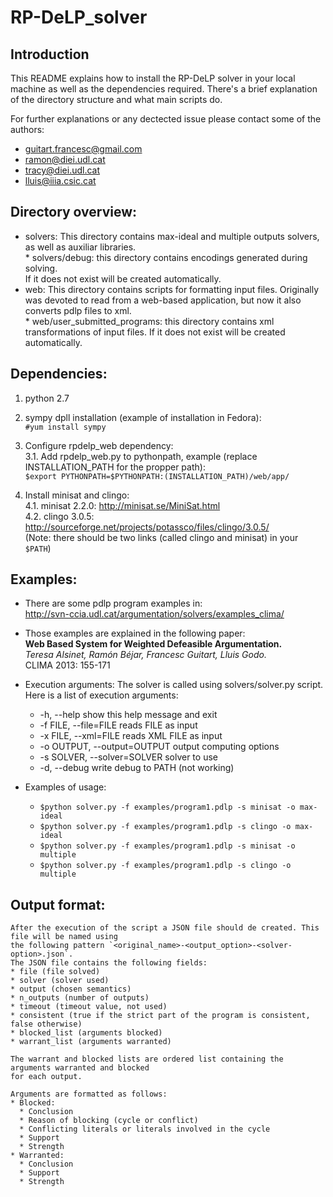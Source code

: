 RP-DeLP_solver
==============

## Introduction

This README explains how to install the RP-DeLP solver in your local machine as well
as the dependencies required. There's a brief explanation of the directory structure
and what main scripts do.

For further explanations or any dectected issue please contact some of the authors:
- guitart.francesc@gmail.com
- ramon@diei.udl.cat
- tracy@diei.udl.cat
- lluis@iiia.csic.cat

## Directory overview:
   * solvers:	This directory contains max-ideal and multiple outputs solvers, as well as
		auxiliar libraries.  
  			 * solvers/debug: this directory contains encodings generated during solving.   		
		If it does not exist will be created automatically.
   * web:	This directory contains scripts for formatting input files. Originally was devoted to
     		read from a web-based application, but now it also converts pdlp files to xml.  
  		     * web/user_submitted_programs: this directory contains xml transformations of input files. 
		If it does not exist will be created automatically.

## Dependencies:
   1. python 2.7
   2. sympy dpll installation (example of installation in Fedora):  
     `#yum install sympy`

   3. Configure rpdelp_web dependency:  
   3.1. Add rpdelp_web.py to pythonpath, example (replace INSTALLATION_PATH for the propper path):  
	`$export PYTHONPATH=$PYTHONPATH:(INSTALLATION_PATH)/web/app/`

   4. Install minisat and clingo:  
      4.1. minisat 2.2.0: http://minisat.se/MiniSat.html  
      4.2. clingo 3.0.5: http://sourceforge.net/projects/potassco/files/clingo/3.0.5/  
      (Note: there should be two links (called clingo and minisat) in your `$PATH`)  

## Examples:
  * There are some pdlp program examples in:  
    http://svn-ccia.udl.cat/argumentation/solvers/examples_clima/
  * Those examples are explained in the following paper:  
    **Web Based System for Weighted Defeasible Argumentation.**  
    *Teresa Alsinet, Ramón Béjar, Francesc Guitart, Lluis Godo.*  
    CLIMA 2013: 155-171
  * Execution arguments:
    The solver is called using solvers/solver.py script. Here is a list of
    execution arguments:
    *  -h,        --help          show this help message and exit
    *  -f FILE,   --file=FILE     reads FILE as input
    *  -x FILE,   --xml=FILE      reads XML FILE as input
    *  -o OUTPUT, --output=OUTPUT output computing options
    *  -s SOLVER, --solver=SOLVER solver to use
    *  -d,        --debug         write debug to PATH (not working)
	      
  * Examples of usage:  
    * `$python solver.py -f examples/program1.pdlp -s minisat -o max-ideal`
    * `$python solver.py -f examples/program1.pdlp -s clingo -o max-ideal`
    * `$python solver.py -f examples/program1.pdlp -s minisat -o multiple`
    * `$python solver.py -f examples/program1.pdlp -s clingo -o multiple`  

## Output format:
    After the execution of the script a JSON file should de created. This file will be named using
    the following pattern `<original_name>-<output_option>-<solver-option>.json`.
    The JSON file contains the following fields:
    * file (file solved)
    * solver (solver used)
    * output (chosen semantics)
    * n_outputs (number of outputs)
    * timeout (timeout value, not used)
    * consistent (true if the strict part of the program is consistent, false otherwise)
    * blocked_list (arguments blocked)
    * warrant_list (arguments warranted)

    The warrant and blocked lists are ordered list containing the arguments warranted and blocked
    for each output.

    Arguments are formatted as follows:
    * Blocked:
      * Conclusion
      * Reason of blocking (cycle or conflict)
      * Conflicting literals or literals involved in the cycle
      * Support
      * Strength
    * Warranted:
      * Conclusion
      * Support
      * Strength
   